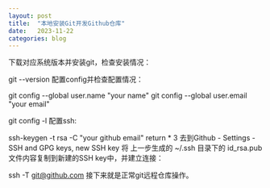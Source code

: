 ```yaml
---
layout: post
title:  "本地安装Git开发Github仓库"
date:   2023-11-22
categories: blog
---
```


下载对应系统版本并安装git，检查安装情况：

git --version
配置config并检查配置情况：

git config --global user.name "your name"
git config --global user.email "your email"

git config -l
配置ssh:

ssh-keygen -t rsa -C "your github email"
return * 3
去到Github - Settings - SSH and GPG keys, new SSH key 将 上一步生成的 ~/.ssh 目录下的 id_rsa.pub 文件内容复制到新建的SSH key中，并建立连接：

ssh -T git@github.com
接下来就是正常git远程仓库操作。
